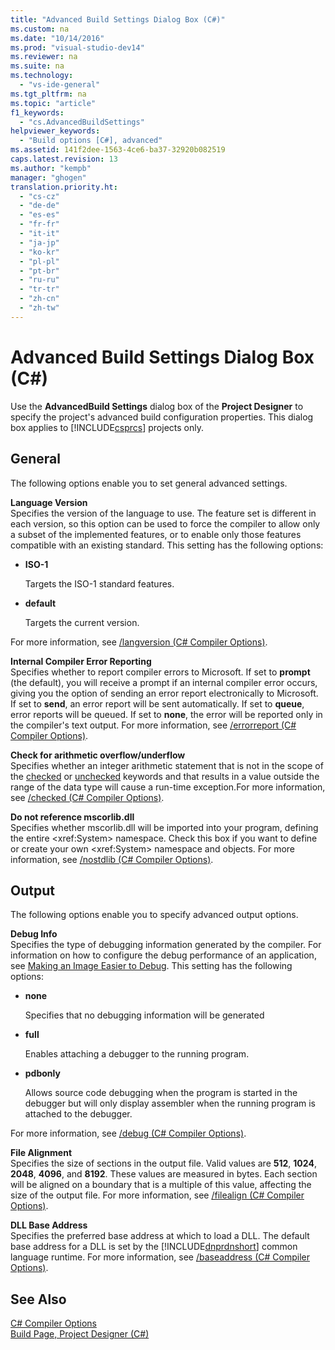 ```yaml
---
title: "Advanced Build Settings Dialog Box (C#)"
ms.custom: na
ms.date: "10/14/2016"
ms.prod: "visual-studio-dev14"
ms.reviewer: na
ms.suite: na
ms.technology: 
  - "vs-ide-general"
ms.tgt_pltfrm: na
ms.topic: "article"
f1_keywords: 
  - "cs.AdvancedBuildSettings"
helpviewer_keywords: 
  - "Build options [C#], advanced"
ms.assetid: 141f2dee-1563-4ce6-ba37-32920b082519
caps.latest.revision: 13
ms.author: "kempb"
manager: "ghogen"
translation.priority.ht: 
  - "cs-cz"
  - "de-de"
  - "es-es"
  - "fr-fr"
  - "it-it"
  - "ja-jp"
  - "ko-kr"
  - "pl-pl"
  - "pt-br"
  - "ru-ru"
  - "tr-tr"
  - "zh-cn"
  - "zh-tw"
---
```

# Advanced Build Settings Dialog Box (C#)
Use the **AdvancedBuild Settings** dialog box of the **Project Designer** to specify the project's advanced build configuration properties. This dialog box applies to [!INCLUDE[csprcs](../datatools/includes/csprcs_md.md)] projects only.  
  
## General  
 The following options enable you to set general advanced settings.  
  
 **Language Version**  
 Specifies the version of the language to use. The feature set is different in each version, so this option can be used to force the compiler to allow only a subset of the implemented features, or to enable only those features compatible with an existing standard. This setting has the following options:  
  
-   **ISO-1**  
  
     Targets the ISO-1 standard features.  
  
-   **default**  
  
     Targets the current version.  
  
 For more information, see [/langversion (C# Compiler Options)](../Topic/-langversion%20\(C%23%20Compiler%20Options\).md).  
  
 **Internal Compiler Error Reporting**  
 Specifies whether to report compiler errors to Microsoft. If set to **prompt** (the default), you will receive a prompt if an internal compiler error occurs, giving you the option of sending an error report electronically to Microsoft. If set to **send**, an error report will be sent automatically. If set to **queue**, error reports will be queued. If set to **none**, the error will be reported only in the compiler's text output. For more information, see [/errorreport (C# Compiler Options)](../Topic/-errorreport%20\(C%23%20Compiler%20Options\).md).  
  
 **Check for arithmetic overflow/underflow**  
 Specifies whether an integer arithmetic statement that is not in the scope of the [checked](../Topic/checked%20\(C%23%20Reference\).md) or [unchecked](../Topic/unchecked%20\(C%23%20Reference\).md) keywords and that results in a value outside the range of the data type will cause a run-time exception.For more information, see [/checked (C# Compiler Options)](../Topic/-checked%20\(C%23%20Compiler%20Options\).md).  
  
 **Do not reference mscorlib.dll**  
 Specifies whether mscorlib.dll will be imported into your program, defining the entire \<xref:System> namespace. Check this box if you want to define or create your own \<xref:System> namespace and objects. For more information, see [/nostdlib (C# Compiler Options)](../Topic/-nostdlib%20\(C%23%20Compiler%20Options\).md).  
  
## Output  
 The following options enable you to specify advanced output options.  
  
 **Debug Info**  
 Specifies the type of debugging information generated by the compiler. For information on how to configure the debug performance of an application, see [Making an Image Easier to Debug](../Topic/Making%20an%20Image%20Easier%20to%20Debug.md). This setting has the following options:  
  
-   **none**  
  
     Specifies that no debugging information will be generated  
  
-   **full**  
  
     Enables attaching a debugger to the running program.  
  
-   **pdbonly**  
  
     Allows source code debugging when the program is started in the debugger but will only display assembler when the running program is attached to the debugger.  
  
 For more information, see [/debug (C# Compiler Options)](../Topic/-debug%20\(C%23%20Compiler%20Options\).md).  
  
 **File Alignment**  
 Specifies the size of sections in the output file. Valid values are **512**, **1024**, **2048**, **4096**, and **8192**. These values are measured in bytes. Each section will be aligned on a boundary that is a multiple of this value, affecting the size of the output file. For more information, see [/filealign (C# Compiler Options)](../Topic/-filealign%20\(C%23%20Compiler%20Options\).md).  
  
 **DLL Base Address**  
 Specifies the preferred base address at which to load a DLL. The default base address for a DLL is set by the [!INCLUDE[dnprdnshort](../codequality/includes/dnprdnshort_md.md)] common language runtime. For more information, see [/baseaddress (C# Compiler Options)](../Topic/-baseaddress%20\(C%23%20Compiler%20Options\).md).  
  
## See Also  
 [C# Compiler Options](../Topic/C%23%20Compiler%20Options.md)   
 [Build Page, Project Designer (C#)](../reference/build-page--project-designer--csharp-.md)